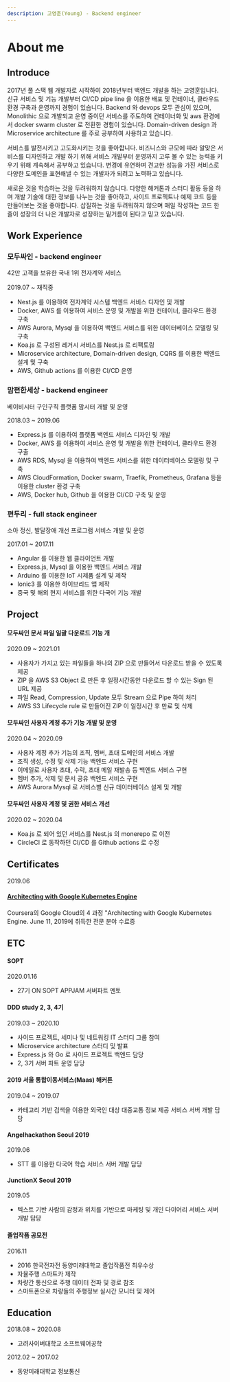 ```yaml
---
description: 고영훈(Young) - Backend engineer
---
```


# About me

## I**ntroduce**

2017년 풀 스택 웹 개발자로 시작하여 2018년부터 백엔드 개발을 하는 고영훈입니다. 신규 서비스 및 기능 개발부터 CI/CD pipe line 을 이용한 배포 및 컨테이너, 클라우드 환경 구축과 운영까지 경험이 있습니다. Backend 와 devops 모두 관심이 있으며, Monolithic 으로 개발되고 운영 중이던 서비스를 주도하여 컨테이너화 및 aws 환경에서 docker swarm cluster 로 전환한 경험이 있습니다. Domain-driven design 과 Microservice architecture 를 주로 공부하여 사용하고 있습니다.

서비스를 발전시키고 고도화시키는 것을 좋아합니다. 비즈니스와 규모에 따라 알맞은 서비스를 디자인하고 개발 하기 위해 서비스 개발부터 운영까지 고루 볼 수 있는 능력을 키우기 위해 계속해서 공부하고 있습니다. 변경에 유연하며 견고한 성능을 가진 서비스로 다양한 도메인을 표현해낼 수 있는 개발자가 되려고 노력하고 있습니다.

새로운 것을 학습하는 것을 두려워하지 않습니다. 다양한 해커톤과 스터디 활동 등을 하며 개발 기술에 대한 정보를 나누는 것을 좋아하고, 사이드 프로젝트나 예제 코드 등을 만들어보는 것을 좋아합니다. 삽질하는 것을 두려워하지 않으며 매일 작성하는 코드 한 줄이 성장의 더 나은 개발자로 성장하는 밑거름이 된다고 믿고 있습니다.

## Work Experience

### 모두싸인 - backend engineer

42만 고객을 보유한 국내 1위 전자계약 서비스

2019.07 ~ 재직중

* Nest.js 를 이용하여 전자계약 시스템 백엔드 서비스 디자인 및 개발
* Docker, AWS 를 이용하여 서비스 운영 및 개발을 위한 컨테이너, 클라우드 환경 구축
* AWS Aurora, Mysql 을 이용하여 백엔드 서비스를 위한 데이터베이스 모델링 및 구축
* Koa.js 로 구성된 레거시 서비스를 Nest.js 로 리팩토링
* Microservice architecture, Domain-driven design, CQRS 를 이용한 백엔드 설계 및 구축
* AWS, Github actions 를 이용한 CI/CD 운영

### 맘편한세상 - backend engineer

베이비시터 구인구직 플랫폼 맘시터 개발 및 운영

2018.03 ~ 2019.06

* Express.js 를 이용하여 플랫폼 백엔드 서비스 디자인 및 개발
* Docker, AWS 를 이용하여 서비스 운영 및 개발을 위한 컨테이너, 클라우드 환경 구출
* AWS RDS, Mysql 을 이용하여 백엔드 서비스를 위한 데이터베이스 모델링 및 구축
* AWS CloudFormation, Docker swarm, Traefik, Prometheus, Grafana 등을 이용한 cluster 환경 구축
* AWS, Docker hub, Github 을 이용한 CI/CD 구축 및 운영

### 편두리 - full stack engineer

소아 정신, 발달장애 개선 프로그램 서비스 개발 및 운영

2017.01 ~ 2017.11

* Angular 를 이용한 웹 클라이언트 개발
* Express.js, Mysql 을 이용한 백엔드 서비스 개발
* Arduino 를 이용한 IoT 시제품 설계 및 제작
* Ionic3 를 이용한 하이브리드 앱 제작
* 중국 및 해외 현지 서비스를 위한 다국어 기능 개발

## Project

#### 모두싸인 문서 파일 일괄 다운로드 기능 개

2020.09 ~ 2021.01

* 사용자가 가지고 있는 파일들을 하나의 ZIP 으로 만들어서 다운로드 받을 수 있도록 제공
* ZIP 을 AWS S3 Object 로 만든 후 일정시간동안 다운로드 할 수 있는 Sign 된 URL 제공
* 파일 Read, Compression, Update 모두 Stream 으로 Pipe 하여 처리
* AWS S3 Lifecycle rule 로 만들어진 ZIP 이 일정시간 후 만료 및 삭제

#### 모두싸인 사용자 계정 추가 기능 개발 및 운영

2020.04 ~ 2020.09

* 사용자 계정 추가 기능의 조직, 멤버, 초대 도메인의 서비스 개발
* 조직 생성, 수정 및 삭제 기능 백엔드 서비스 구현
* 이메일로 사용자 초대, 수락, 초대 메일 재발송 등 백엔드 서비스 구현
* 멤버 추가, 삭제 및 문서 공유 백엔드 서비스 구현
* AWS Aurora Mysql 로 서비스별 신규 데이터베이스 설계 및 개발

#### 모두싸인 사용자 계정 및 권한 서비스 개선

2020.02 ~ 2020.04

* Koa.js 로 되어 있던 서비스를 Nest.js 의 monerepo 로 이전
* CircleCI 로 동작하던 CI/CD 를 Github actions 로 수정

## Certificates

2019.06

#### [Architecting with Google Kubernetes Engine](https://www.coursera.org/account/accomplishments/specialization/certificate/PG9CAAJ2CBVS)

Coursera의 Google Cloud의 4 과정 "Architecting with Google Kubernetes Engine. June 11, 2019에 취득한 전문 분야 수료증

## ETC

#### SOPT

2020.01.16

* 27기 ON SOPT APPJAM 서버파트 멘토

#### DDD study 2, 3, 4기

2019.03 ~ 2020.10

* 사이드 프로젝트, 세미나 및 네트워킹 IT 스터디 그룹 참여
* Microservice architecture 스터디 및 발표
* Express.js 와 Go 로 사이드 프로젝트 백엔드 담당
* 2, 3기 서버 파트 운영 담당

#### 2019 서울 통합이동서비스\(Maas\) 해커톤

2019.04 ~ 2019.07

* 카테고리 기반 검색을 이용한 외국인 대상 대중교통 정보 제공 서비스 서버 개발 담당

#### Angelhackathon Seoul 2019

2019.06

* STT 를 이용한 다국어 학습 서비스 서버 개발 담당

#### JunctionX Seoul 2019

2019.05

* 텍스트 기반 사람의 감정과 위치를 기반으로 마케팅 및 개인 다이어리 서비스 서버 개발 담당

#### 졸업작품 공모전

2016.11

* 2016 한국전자전 동양미래대학교 졸업작품전 최우수상
* 자율주행 스마트카 제작
* 차량간 통신으로 주행 데이터 전파 및 경로 참조
* 스마트폰으로 차량들의 주행정보 실시간 모니터 및 제어

## Education

2018.08 ~ 2020.08

* 고려사이버대학교 소프트웨어공학

2012.02 ~ 2017.02

* 동양미래대학교 정보통신

